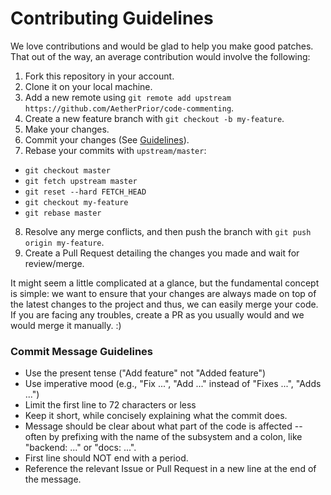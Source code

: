 # Contributing Guidelines

We love contributions and would be glad to help you make good patches. That out of the way, an average contribution would involve the following:

1. Fork this repository in your account.
2. Clone it on your local machine.
3. Add a new remote using `git remote add upstream https://github.com/AetherPrior/code-commenting`.
4. Create a new feature branch with `git checkout -b my-feature`.
5. Make your changes.
6. Commit your changes (See [Guidelines](#commit-message-guidelines)).
7. Rebase your commits with `upstream/master`:

- `git checkout master`
- `git fetch upstream master`
- `git reset --hard FETCH_HEAD`
- `git checkout my-feature`
- `git rebase master`

8. Resolve any merge conflicts, and then push the branch with `git push origin my-feature`.
9. Create a Pull Request detailing the changes you made and wait for review/merge.

It might seem a little complicated at a glance, but the fundamental concept is simple: we want to ensure that your changes are always made on top of the latest changes to the project and thus, we can easily merge your code. If you are facing any troubles, create a PR as you usually would and we would merge it manually. :)

### Commit Message Guidelines

- Use the present tense ("Add feature" not "Added feature")
- Use imperative mood (e.g., "Fix ...", "Add ..." instead of "Fixes ...", "Adds ...")
- Limit the first line to 72 characters or less
- Keep it short, while concisely explaining what the commit does.
- Message should be clear about what part of the code is affected -- often by prefixing with the name of the subsystem and a colon, like "backend: ..." or "docs: ...".
- First line should NOT end with a period.
- Reference the relevant Issue or Pull Request in a new line at the end of the message.
